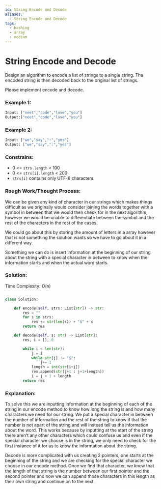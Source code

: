 ```yaml
---
id: String Encode and Decode
aliases:
  - String Encode and Decode
tags:
  - hashing
  - array
  - medium
---
```


# String Encode and Decode

Design an algorithm to encode a list of strings to a single string. The encoded string is then decoded back to the original list of strings.

Please implement encode and decode. 

### Example 1: 
```python
Input: ["neet","code","love","you"]
Output:["neet","code","love","you"]
```
### Example 2: 
```python
Input: ["we","say",":","yes"]
Output: ["we","say",":","yes"]
```
### Constrains: 
- 0 <= `strs.length` < 100
- 0 <= `strs[i].length` < 200
- `strs[i]` contains only UTF-8 characters.

### Rough Work/Thought Process: 
We can be given any kind of character in our strings which makes things difficult as we originally would consider joining the words together with a symbol in between that we would then check for in the next algorithm, however we would be unable to differentiate between the symbol and the rest of the characters in the rest of the cases. 

We could go about this by storing the amount of letters in a array however that is not something the solution wants so we have to go about it in a different way.  

Something we can do is insert information at the beginning of our string about the string with a special character in between to know when the information starts and when the actual word starts.  

### Solution: 
Time Complexity: O(n)
```python 

class Solution:

    def encode(self, strs: List[str]) -> str:
        res = ""
        for s in strs: 
            res += str(len(s)) + "$" + s
        return res 

    def decode(self, s: str) -> List[str]:
        res, i = [], 0

        while i < len(str): 
            j = i 
            while str[j] != "$":
                j+= 1
            length = int(str[i:j])
            res.append(str[j+1 : j+1+length])
            i = j + 1 + length 
        return res

```
### Explanation: 
To solve this we are inputting information at the beginning of each of the string in our encode method to know how long the string is and how many characters we need for our string. We put a special character in between the number of information and the rest of the string to know if that the number is not apart of the string and will instead tell us the information about the word. This works because by inputting at the start of the string there aren't any other characters which could confuse us and even if the special character we choose is in the string, we only need to check for the first instance of it for us to know the information about the string. 

Decode is more complicated with us creating 2 pointers, one starts at the beginning of the string and we are checking for the special character we choose in our encode method. Once we find that character, we know that the length of that string is the number between our first pointer and the second pointer and now we can append those characters in this length as their own string and continue on to the next. 

